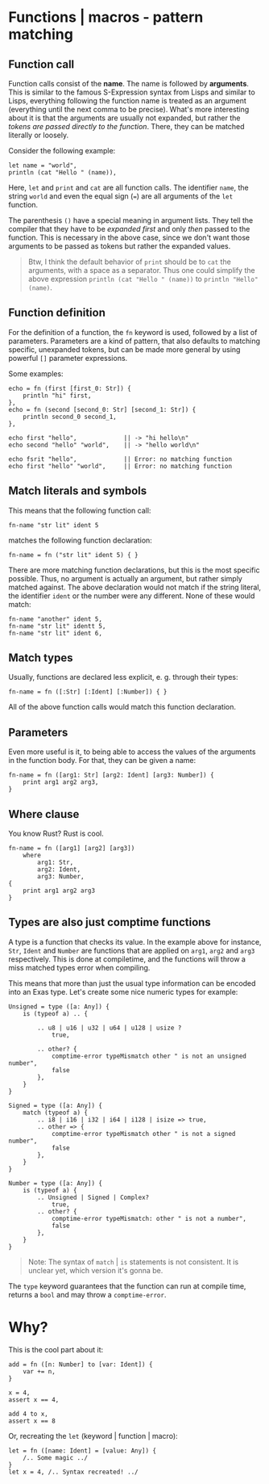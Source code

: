 # Functions | macros - pattern matching


## Function call

Function calls consist of the **name**. The name is followed by **arguments**.
This is similar to the famous S-Expression syntax from Lisps and similar to
Lisps, everything following the function name is treated as an argument
(everything until the next comma to be precise). What's more interesting about
it is that the arguments are usually not expanded, but rather the *tokens are
passed directly to the function*. There, they can be matched literally or
loosely.

Consider the following example:

```exas
let name = "world",
println (cat "Hello " (name)),
```
Here, `let` and `print` and `cat` are all function calls. The identifier
`name`,  the string `world` and even the equal sign (`=`) are all arguments of
the `let` function.

The parenthesis `()` have a special meaning in argument lists. They tell the
compiler that they have to be *expanded first* and only *then* passed to the
function. This is necessary in the above case, since we don't want those
arguments to be passed as tokens but rather the expanded values.

> Btw, I think the default behavior of `print` should be to `cat` the
> arguments, with a space as a separator. Thus one could simplify the above
> expression `println (cat "Hello " (name))` to `println "Hello" (name)`.

## Function definition

For the definition of a function, the `fn` keyword is used, followed by a list
of parameters. Parameters are a kind of pattern, that also defaults to matching
specific, unexpanded tokens, but can be made more general by using powerful
`[]` parameter expressions.

Some examples:

```exas
echo = fn (first [first_0: Str]) {
    println "hi" first,
},
echo = fn (second [second_0: Str] [second_1: Str]) {
    println second_0 second_1,
},

echo first "hello",             || -> "hi hello\n"               
echo second "hello" "world",    || -> "hello world\n"            

echo fsrit "hello",             || Error: no matching function
echo first "hello" "world",     || Error: no matching function
```

## Match literals and symbols

This means that the following function call:
```exas
fn-name "str lit" ident 5
```

matches the following function declaration:

```exas
fn-name = fn ("str lit" ident 5) { }
```

There are more matching function declarations, but this is the most specific
possible. Thus, no argument is actually an argument, but rather simply matched
against. The above declaration would not match if the string literal, the
identifier `ident` or the number were any different. None of these would match:

```exas
fn-name "another" ident 5,
fn-name "str lit" identt 5,
fn-name "str lit" ident 6,
```

## Match types

Usually, functions are declared less explicit, e. g. through their types:

```exas
fn-name = fn ([:Str] [:Ident] [:Number]) { }
```

All of the above function calls would match this function declaration.


## Parameters

Even more useful is it, to being able to access the values of the arguments in
the function body. For that, they can be given a name:

```exas
fn-name = fn ([arg1: Str] [arg2: Ident] [arg3: Number]) {
    print arg1 arg2 arg3,
}
```

## Where clause

You know Rust? Rust is cool.

```exas
fn-name = fn ([arg1] [arg2] [arg3])
    where
        arg1: Str,
        arg2: Ident,
        arg3: Number,
{
    print arg1 arg2 arg3
}
```

## Types are also just comptime functions

A type is a function that checks its value. In the example above for instance,
`Str`, `Ident` and `Number` are functions that are applied on `arg1`, `arg2`
and `arg3` respectively. This is done at compiletime, and the functions will
throw a miss matched types error when compiling.

This means that more than just the usual type information can be encoded into
an Exas type. Let's create some nice numeric types for example:

```exas
Unsigned = type ([a: Any]) {
    is (typeof a) .. {

        .. u8 | u16 | u32 | u64 | u128 | usize ?
            true,

        .. other? {
            comptime-error typeMismatch other " is not an unsigned number",
            false
        },
    }
}

Signed = type ([a: Any]) {
    match (typeof a) {
        .. i8 | i16 | i32 | i64 | i128 | isize => true,
        .. other => {
            comptime-error typeMismatch other " is not a signed number",
            false
        },
    }
}

Number = type ([a: Any]) {
    is (typeof a) {
        .. Unsigned | Signed | Complex?
            true,
        .. other? {
            comptime-error typeMismatch: other " is not a number",
            false
        },
    }
}
```

> Note: The syntax of `match` | `is` statements is not consistent. It is
> unclear yet, which version it's gonna be.

The `type` keyword guarantees that the function can run at compile time,
returns a `bool` and may throw a `comptime-error`.

# Why?

This is the cool part about it:

```exas
add = fn ([n: Number] to [var: Ident]) {
    var += n,
}

x = 4,
assert x == 4,

add 4 to x,
assert x == 8
```

Or, recreating the `let` (keyword | function | macro):

```exas
let = fn ([name: Ident] = [value: Any]) {
    /.. Some magic ../
}
let x = 4, /.. Syntax recreated! ../
```
